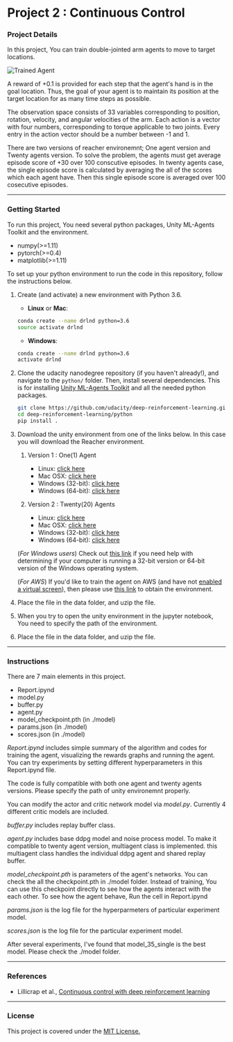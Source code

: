 [//]: # (Image References)

[image1]:
https://user-images.githubusercontent.com/10624937/43851024-320ba930-9aff-11e8-8493-ee547c6af349.gif
"Trained Agent"

# Project 2 : Continuous Control

### Project Details

In this project, You can train double-jointed arm agents to move to target locations.

![Trained Agent][image1]

A reward of +0.1 is provided for each step that the agent's hand is in the goal location. Thus, the goal of your agent is to maintain its position at the target location for as many time steps as possible.

The observation space consists of 33 variables corresponding to position, rotation, velocity, and angular velocities of the arm. Each action is a vector with four numbers, corresponding to torque applicable to two joints. Every entry in the action vector should be a number between -1 and 1.

There are two versions of reacher environemnt; One agent version and Twenty agents version. To solve the problem, the agents must get average episode score of +30 over 100 conscutive episodes. In twenty agents case, the single episode score is calculated by averaging the all of the scores which each agent have. Then this single episode score is averaged over 100 cosecutive episodes. 

---
### Getting Started

To run this project, You need several python packages, Unity ML-Agents Toolkit and the environment.

- numpy(>=1.11)
- pytorch(>=0.4)
- matplotlib(>=1.11)

To set up your python environment to run the code in this repository, follow the instructions below.

1. Create (and activate) a new environment with Python 3.6.

	- __Linux__ or __Mac__: 
	```bash
	conda create --name drlnd python=3.6
	source activate drlnd
	```
	- __Windows__: 
	```bash
	conda create --name drlnd python=3.6 
	activate drlnd
	```
2. Clone the udacity nanodegree repository (if you haven't already!), and navigate to the `python/` folder.  Then, install several dependencies. This is for installing [Unity ML-Agents Toolkit](https://github.com/Unity-Technologies/ml-agents) and all the needed python packages.
    ```bash
    git clone https://github.com/udacity/deep-reinforcement-learning.git
    cd deep-reinforcement-learning/python
    pip install .
    ```
3. Download the unity environment from one of the links below. In this case you will download the Reacher environment.

    1. Version 1 : One(1) Agent
        - Linux: [click here](https://s3-us-west-1.amazonaws.com/udacity-drlnd/P2/Reacher/one_agent/Reacher_Linux.zip)
        - Mac OSX: [click here](https://s3-us-west-1.amazonaws.com/udacity-drlnd/P2/Reacher/one_agent/Reacher.app.zip)
        - Windows (32-bit): [click here](https://s3-us-west-1.amazonaws.com/udacity-drlnd/P2/Reacher/one_agent/Reacher_Windows_x86.zip)
        - Windows (64-bit): [click here](https://s3-us-west-1.amazonaws.com/udacity-drlnd/P2/Reacher/one_agent/Reacher_Windows_x86_64.zip)
    
    2. Version 2 : Twenty(20) Agents
        - Linux: [click here](https://s3-us-west-1.amazonaws.com/udacity-drlnd/P2/Reacher/Reacher_Linux.zip)
        - Mac OSX: [click here](https://s3-us-west-1.amazonaws.com/udacity-drlnd/P2/Reacher/Reacher.app.zip)
        - Windows (32-bit): [click here](https://s3-us-west-1.amazonaws.com/udacity-drlnd/P2/Reacher/Reacher_Windows_x86.zip)
        - Windows (64-bit): [click here](https://s3-us-west-1.amazonaws.com/udacity-drlnd/P2/Reacher/Reacher_Windows_x86_64.zip)
    
    (_For Windows users_) Check out [this link](https://support.microsoft.com/en-us/help/827218/how-to-determine-whether-a-computer-is-running-a-32-bit-version-or-64) if you need help with determining if your computer is running a 32-bit version or 64-bit version of the Windows operating system.

    (_For AWS_) If you'd like to train the agent on AWS (and have not [enabled a virtual screen](https://github.com/Unity-Technologies/ml-agents/blob/master/docs/Training-on-Amazon-Web-Service.md)), then please use [this link](https://s3-us-west-1.amazonaws.com/udacity-drlnd/P3/Tennis/Tennis_Linux_NoVis.zip) to obtain the environment.

4. Place the file in the data folder, and uzip the file.
5. When you try to open the unity environment in the jupyter notebook, You need to specify the path of the environment.

4. Place the file in the data folder, and uzip the file.
---
### Instructions

There are 7 main elements in this project. 

- Report.ipynd
- model.py
- buffer.py
- agent.py
- model_checkpoint.pth (in ./model)
- params.json (in ./model)
- scores.json (in ./model)

*Report.ipynd* includes simple summary of the algorithm and codes for training the agent, visualizing the rewards graphs and running the agent. You can try experiments by setting different hyperparameters in this Report.ipynd file.

The code is fully compatible with both one agent and twenty agents versions. Please specify the path of unity environemnt properly.

You can modify the actor and critic network model via *model.py*. 
Currently 4 different critic models are included.

*buffer.py* includes replay buffer class.

*agent.py* includes base ddpg model and noise process model. To make it compatible to twenty agent version, multiagent class is implemented. this multiagent class handles the individual ddpg agent and shared replay buffer. 

*model_checkpoint.pth* is parameters of the agent's networks. You can check the all the checkpoint.pth in ./model folder. Instead of training, You can use this checkpoint directly to see how the agents interact with the each other. To see how the agent behave, Run the cell in Report.ipynd

*params.json* is the log file for the hyperparmeters of particular experiment model.

*scores.json* is the log file for the particular experiment model.

After several experiments, I've found that model_35_single is the best model. Please check the ./model folder.

---
### References

- Lillicrap et al., [Continuous control with deep reinforcement learning](http://arxiv.org/abs/1509.02971)

---
### License

This project is covered under the [MIT License.](./LICENSE)